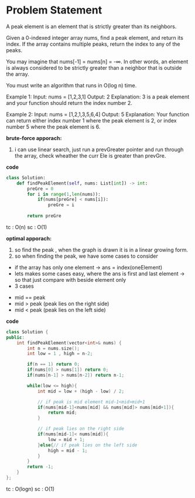 # Problem Statement
A peak element is an element that is strictly greater than its neighbors.

Given a 0-indexed integer array nums, find a peak element, and return its index. If the array contains multiple peaks, return the index to any of the peaks.

You may imagine that nums[-1] = nums[n] = -∞. In other words, an element is always considered to be strictly greater than a neighbor that is outside the array.

You must write an algorithm that runs in O(log n) time.

Example 1:
Input: nums = [1,2,3,1]
Output: 2
Explanation: 3 is a peak element and your function should return the index number 2.

Example 2:
Input: nums = [1,2,1,3,5,6,4]
Output: 5
Explanation: Your function can return either index number 1 where the peak element is 2, or index number 5 where the peak element is 6.

**brute-force apporach:**
1. i can use linear search, just run a prevGreater pointer and run through the array, check wheather the curr Ele is greater than prevGre. 

**code**
```python
class Solution:
    def findPeakElement(self, nums: List[int]) -> int:
        preGre = 0 
        for i in range(1,len(nums)):
            if(nums[preGre] < nums[i]):
                preGre = i
        
        return preGre
```
tc : O(n)
sc : O(1)

**optimal apporach:**
1. so find the peak , when the graph is drawn it is in a linear growing form. 
2. so when finding the peak, we have some cases to consider 
* if the array has only one element -> ans = index(oneElement)
* lets makes some cases easy, where the ans is first and last element -> so that just compare with beside element only 
* 3 cases 
 - mid == peak 
 - mid > peak (peak lies on the right side)
 - mid < peak (peak lies on the left side)

**code**
```cpp 
class Solution {
public:
    int findPeakElement(vector<int>& nums) {
        int n = nums.size(); 
        int low = 1 , high = n-2;

        if(n == 1) return 0;
        if(nums[0] > nums[1]) return 0;
        if(nums[n-1] > nums[n-2]) return n-1;

        while(low <= high){
            int mid = low + (high - low) / 2;

            // if peak is mid element mid-1<mid>mid+1 
            if(nums[mid-1]<nums[mid] && nums[mid]> nums[mid+1]){
                return mid;
            }

            // if peak lies on the right side 
            if(nums[mid-1]< nums[mid]){
                low = mid + 1;
            }else{// if peak lies on the left side
                high = mid - 1;
            }
        }
        return -1;
    }
};
```
tc : O(logn)
sc : O(1)

